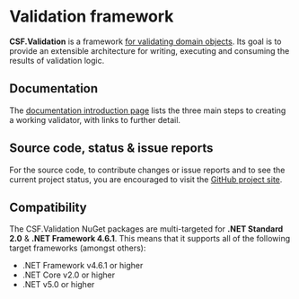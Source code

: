 # Validation framework

**CSF.Validation** is a framework [for validating domain objects].
Its goal is to provide an extensible architecture for writing, executing and consuming the results of validation logic.

[for validating domain objects]:articles/WhatIsDomainObjectValidation.md

## Documentation

The [documentation introduction page] lists the three main steps to creating a working validator, with links to further detail.

[documentation introduction page]:articles/index.md

## Source code, status & issue reports

For the source code, to contribute changes or issue reports and to see the current project status, you are encouraged to visit the [GitHub project site].

[GitHub project site]:https://github.com/csf-dev/CSF.Validation

## Compatibility

The CSF.Validation NuGet packages are multi-targeted for **.NET Standard 2.0** & **.NET Framework 4.6.1**.
This means that it supports all of the following target frameworks (amongst others):

* .NET Framework v4.6.1 or higher
* .NET Core v2.0 or higher
* .NET v5.0 or higher
